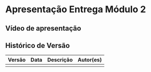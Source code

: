 # <b>Apresentação Entrega Módulo 2</b>

## Vídeo de apresentação


## Histórico de Versão

| Versão | Data | Descrição | Autor(es) |
| :----: | :--: | :-------: | :-------: |
|        |      |           |           |